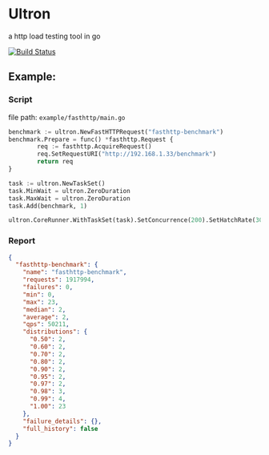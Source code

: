 # Ultron
a http load testing tool in go

[![Build Status](https://travis-ci.org/jacexh/ultron.svg?branch=master)](https://travis-ci.org/jacexh/ultron)

## Example:

### **Script**

file path: `example/fasthttp/main.go`

```python
benchmark := ultron.NewFastHTTPRequest("fasthttp-benchmark")
benchmark.Prepare = func() *fasthttp.Request {
		req := fasthttp.AcquireRequest()
		req.SetRequestURI("http://192.168.1.33/benchmark")
		return req
}

task := ultron.NewTaskSet()
task.MinWait = ultron.ZeroDuration
task.MaxWait = ultron.ZeroDuration
task.Add(benchmark, 1)

ultron.CoreRunner.WithTaskSet(task).SetConcurrence(200).SetHatchRate(30).Run()
```

### Report

```json
{
  "fasthttp-benchmark": {
    "name": "fasthttp-benchmark",
    "requests": 1917994,
    "failures": 0,
    "min": 0,
    "max": 23,
    "median": 2,
    "average": 2,
    "qps": 50211,
    "distributions": {
      "0.50": 2,
      "0.60": 2,
      "0.70": 2,
      "0.80": 2,
      "0.90": 2,
      "0.95": 2,
      "0.97": 2,
      "0.98": 3,
      "0.99": 4,
      "1.00": 23
    },
    "failure_details": {},
    "full_history": false
  }
}
```
